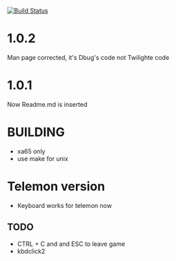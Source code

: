 [![Build Status](https://travis-ci.org/oric-software/4kkong.svg?branch=master)](https://travis-ci.org/oric-software/4kkong)

# 1.0.2
Man page corrected, it's Dbug's code not Twilighte code

# 1.0.1
Now Readme.md is inserted

# BUILDING
* xa65 only
* use make for unix

# Telemon version

* Keyboard works for telemon now

## TODO 

* CTRL + C and and ESC to leave game
* kbdclick2 
